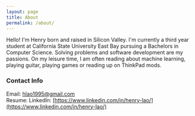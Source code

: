 ```yaml
---
layout: page
title: About
permalink: /about/
---
```


Hello! I'm Henry born and raised in Silicon Valley. I'm currently a third year student at California State University East Bay pursuing a Bachelors in Computer Science. Solving problems and software development are my passions. On my leisure time, I am often reading about machine learning, playing guitar, playing games or reading up on ThinkPad mods.


### Contact Info

Email: [hlao1995@gmail.com](mailto:hlao1995@gmail.com) </br>
Resume:
LinkedIn: [https://www.linkedin.com/in/henry-lao/](https://www.linkedin.com/in/henry-lao/)</br>
